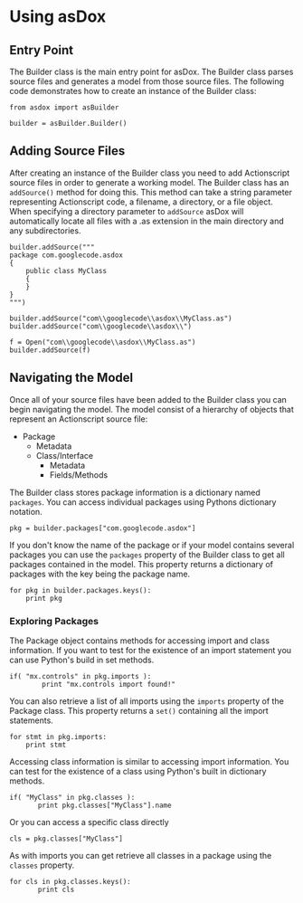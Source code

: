 # Using asDox #

## Entry Point ##

The Builder class is the main entry point for asDox. The Builder class parses source files and generates a model from those source files. The following code demonstrates how to create an instance of the Builder class:

```
from asdox import asBuilder

builder = asBuilder.Builder()
```

## Adding Source Files ##

After creating an instance of the Builder class you need to add Actionscript source files in order to generate a working model. The Builder class has an `addSource()` method for doing this. This method can take a string parameter representing Actionscript code, a filename, a directory, or a file object. When specifying a directory parameter to `addSource` asDox will automatically locate all files with a .as extension in the main directory and any subdirectories.

```
builder.addSource("""
package com.googlecode.asdox
{
	public class MyClass
	{
	}
}
""")

builder.addSource("com\\googlecode\\asdox\\MyClass.as")
builder.addSource("com\\googlecode\\asdox\\")

f = Open("com\\googlecode\\asdox\\MyClass.as")
builder.addSource(f)
```

## Navigating the Model ##

Once all of your source files have been added to the Builder class you can begin navigating the model. The model consist of a hierarchy of objects that represent an Actionscript source file:

  * Package
    * Metadata
    * Class/Interface
      * Metadata
      * Fields/Methods


The Builder class stores package information is a dictionary named `packages`. You can access individual packages using Pythons dictionary notation.

```
pkg = builder.packages["com.googlecode.asdox"]
```

If you don't know the name of the package or if your model contains several packages you can use the `packages` property of the Builder class to get all packages contained in the model. This property returns a dictionary of packages with the key being the package name.

```
for pkg in builder.packages.keys():
	print pkg
```

### Exploring Packages ###

The Package object contains methods for accessing import and class information. If you want to test for the existence of an import statement you can use Python's build in set methods.

```
if( "mx.controls" in pkg.imports ):
        print "mx.controls import found!"
```

You can also retrieve a list of all imports using the `imports` property of the Package class. This property returns a `set()` containing all the import statements.

```
for stmt in pkg.imports:
	print stmt
```

Accessing class information is similar to accessing import information. You can test for the existence of a class using Python's built in dictionary methods.

```
if( "MyClass" in pkg.classes ):
       print pkg.classes["MyClass"].name
```

Or you can access a specific class directly

```
cls = pkg.classes["MyClass"]
```

As with imports you can get retrieve all classes in a package using the `classes` property.

```
for cls in pkg.classes.keys():
       print cls
```